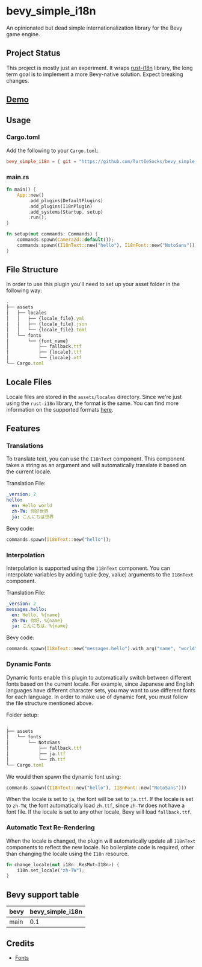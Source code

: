 # bevy_simple_i18n

An opinionated but dead simple internationalization library for the Bevy game engine.

## Project Status

This project is mostly just an experiment. It wraps [rust-i18n](https://github.com/longbridgeapp/rust-i18n) library, the long term goal is to implement a more Bevy-native solution. Expect breaking changes.

## [Demo](https://turtiesocks.github.io/bevy_simple_i18n/)

## Usage

### Cargo.toml

Add the following to your `Cargo.toml`:

```toml
bevy_simple_i18n = { git = "https://github.com/TurtIeSocks/bevy_simple_i18n", branch = "main" }
```

### main.rs

```rust
fn main() {
    App::new()
        .add_plugins(DefaultPlugins)
        .add_plugins(I18nPlugin)
        .add_systems(Startup, setup)
        .run();
}

fn setup(mut commands: Commands) {
    commands.spawn(Camera2d::default());
    commands.spawn((I18nText::new("hello"), I18nFont::new("NotoSans")));
}
```

## File Structure

In order to use this plugin you'll need to set up your asset folder in the following way:

```ts
.
├── assets
│   ├── locales
│   │   ├── {locale_file}.yml
│   │   ├── {locale_file}.json
│   │   └── {locale_file}.toml
│   └── fonts
│       └── {font_name}
│           ├── fallback.ttf
│           ├── {locale}.ttf
│           └── {locale}.otf
└── Cargo.toml
```

## Locale Files

Locale files are stored in the `assets/locales` directory. Since we're just using the `rust-i18n` library, the format is the same. You can find more information on the supported formats [here](https://github.com/longbridgeapp/rust-i18n?tab=readme-ov-file#locale-file).

## Features

### Translations

To translate text, you can use the `I18nText` component. This component takes a string as an argument and will automatically translate it based on the current locale.

Translation File:

```yml
_version: 2
hello:
  en: Hello world
  zh-TW: 你好世界
  ja: こんにちは世界
```

Bevy code:

```rust
commands.spawn(I18nText::new("hello"));
```

### Interpolation

Interpolation is supported using the `I18nText` component. You can interpolate variables by adding tuple (key, value) arguments to the `I18nText` component.

Translation File:

```yml
_version: 2
messages.hello:
  en: Hello, %{name}
  zh-TW: 你好，%{name}
  ja: こんにちは、%{name}
```

Bevy code:

```rust
commands.spawn(I18nText::new("messages.hello").with_arg("name", "world"));
```

### Dynamic Fonts

Dynamic fonts enable this plugin to automatically switch between different fonts based on the current locale. For example, since Japanese and English languages have different character sets, you may want to use different fonts for each language. In order to make use of dynamic font, you must follow the file structure mentioned above.

Folder setup:

```ts
.
├── assets
│   └── fonts
│       └── NotoSans
│           ├── fallback.ttf
│           ├── ja.ttf
│           └── zh.ttf
└── Cargo.toml
```

We would then spawn the dynamic font using:

```rust
commands.spawn((I18nText::new("hello"), I18nFont::new("NotoSans")))
```

When the locale is set to `ja`, the font will be set to `ja.ttf`. If the locale is set to `zh-TW`, the font automatically load `zh.ttf`, since `zh-TW` does not have a font file. If the locale is set to any other locale, Bevy will load `fallback.ttf`.

### Automatic Text Re-Rendering

When the locale is changed, the plugin will automatically update all `I18nText` components to reflect the new locale. No boilerplate code is required, other than changing the locale using the `I18n` resource.

```rust
fn change_locale(mut i18n: ResMut<I18n>) {
    i18n.set_locale("zh-TW");
}
```

## Bevy support table

| bevy | bevy_simple_i18n |
| ---- | ---------------- |
| main | 0.1              |

## Credits

- [Fonts](https://fonts.google.com/noto/fonts)

